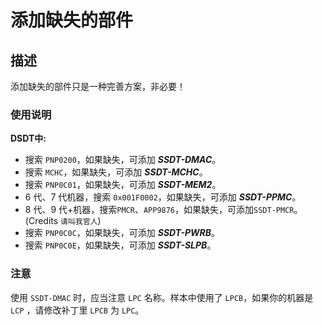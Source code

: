 # 添加缺失的部件

## 描述

添加缺失的部件只是一种完善方案，非必要！

### 使用说明

**DSDT中:**

- 搜索 `PNP0200`，如果缺失，可添加 ***SSDT-DMAC***。
- 搜索 `MCHC`，如果缺失，可添加 ***SSDT-MCHC***。
- 搜索 `PNP0C01`，如果缺失，可添加 ***SSDT-MEM2***。
- 6 代、7 代机器，搜索 `0x001F0002`，如果缺失，可添加 ***SSDT-PPMC***。
- 8 代、9 代+机器，搜索`PMCR`、`APP9876`，如果缺失，可添加`SSDT-PMCR`。(Credits `请叫我官人`)
- 搜索 `PNP0C0C`，如果缺失，可添加 ***SSDT-PWRB***。
- 搜索 `PNP0C0E`，如果缺失，可添加 ***SSDT-SLPB***。

### 注意

使用 `SSDT-DMAC` 时，应当注意 `LPC` 名称。样本中使用了 `LPCB`，如果你的机器是 `LCP` ，请修改补丁里 `LPCB` 为 `LPC`。
